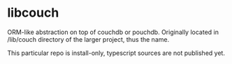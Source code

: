 # libcouch
ORM-like abstraction on top of couchdb or pouchdb.
Originally located in /lib/couch directory of the larger project, thus the name.

This particular repo is install-only, typescript sources are not published yet.
